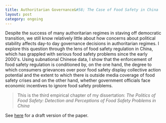 ```yaml
---
title: Authoritarian Governance&#58; The Case of Food Safety in China 
layout: post
category: ongoing
---
```




<div class="message">
Despite the success of many authoritarian regimes in staving off democratic transition, we still know relatively little about how concerns about political stability affects day-to day governance decisions in authoritarian regimes. I explore this question through the lens of food safety regulation in China, which has grappled with serious food safety problems since the early 2000's. Using subnational Chinese data, I show that the enforcement of food safety regulation is conditioned by, on the one hand, the degree to which consumers grievances over poor food safety display collective action potential and the extent to which there is outside media coverage of food safety crises and  on the other hand, whether government officials face economic incentives to ignore food safety problems. 
</div>

> This is the third empirical chapter of my dissertation: *The Politics of Food Safety: Detection and Perceptions of Food Safety Problems in China*
 
See [here](https://syncandshare.lrz.de/download/MlRLNTRERDI4eWlEMmVVRG5jQ0RC/paper_drafts/cindycheng_gResp_draft.pdf?inline) for a draft version of the paper.


<br>
<br>